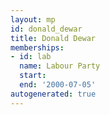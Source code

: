 ```yaml
---
layout: mp
id: donald_dewar
title: Donald Dewar
memberships:
- id: lab
  name: Labour Party
  start: 
  end: '2000-07-05'
autogenerated: true
---
```

